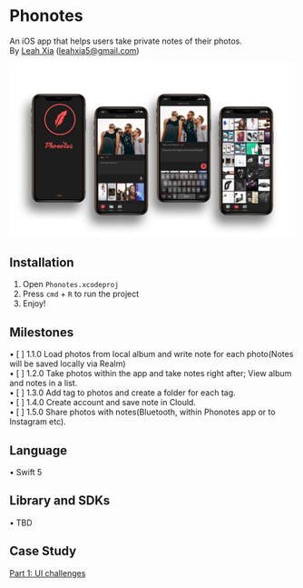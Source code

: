 # Phonotes
An iOS app that helps users take private notes of their photos.<br/>
By [Leah Xia](http://leahxia.com) ([leahxia5@gmail.com](mailto:leahxia5@gmail.com))

![Phonotes preview](./assets/phonotes-preview.jpg)

## Installation
1. Open `Phonotes.xcodeproj`
2. Press `cmd` + `R` to run the project
3. Enjoy!

## Milestones
• [  ] 1.1.0 Load photos from local album and write note for each photo(Notes will be saved locally via Realm)<br/>
• [  ] 1.2.0 Take photos within the app and take notes right after; View album and notes in a list.<br/>
• [  ] 1.3.0 Add tag to photos and create a folder for each tag.<br/>
• [  ] 1.4.0 Create account and save note in Clould.<br/>
• [  ] 1.5.0 Share photos with notes(Bluetooth, within Phonotes app or to Instagram etc).<br/>

## Language
• Swift 5

## Library and SDKs
• TBD

## Case Study
[Part 1: UI challenges](https://medium.com/@leahxia5/ios-app-case-study-phonotes-part-1-ui-39051a6f0c71?source=messageShare-f87818f6589b-1560492467&_branch_match_id=667963676943393739)
